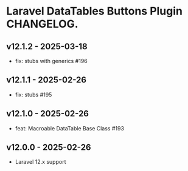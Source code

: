 # Laravel DataTables Buttons Plugin CHANGELOG.

## v12.1.2 - 2025-03-18

- fix: stubs with generics #196

## v12.1.1 - 2025-02-26

- fix: stubs #195

## v12.1.0 - 2025-02-26

- feat: Macroable DataTable Base Class #193

## v12.0.0 - 2025-02-26

- Laravel 12.x support
